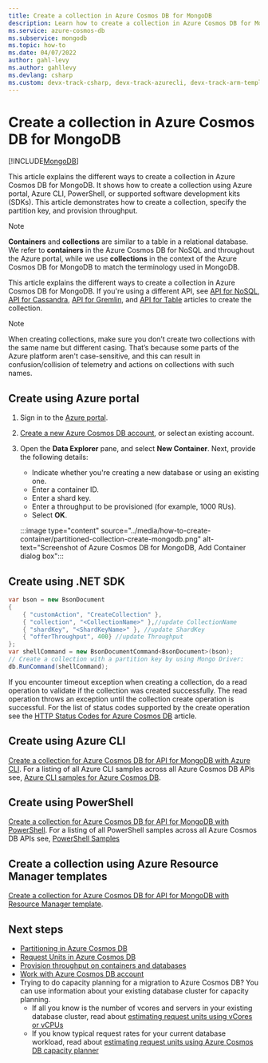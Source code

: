 ```yaml
---
title: Create a collection in Azure Cosmos DB for MongoDB
description: Learn how to create a collection in Azure Cosmos DB for MongoDB by using Azure portal, .NET, Java, Node.js, and other SDKs.
ms.service: azure-cosmos-db
ms.subservice: mongodb
ms.topic: how-to
ms.date: 04/07/2022
author: gahl-levy
ms.author: gahllevy
ms.devlang: csharp
ms.custom: devx-track-csharp, devx-track-azurecli, devx-track-arm-template, devx-track-dotnet, devx-track-extended-java
---
```


# Create a collection in Azure Cosmos DB for MongoDB
[!INCLUDE[MongoDB](~/reusable-content/ce-skilling/azure/includes/cosmos-db/includes/appliesto-mongodb.md)]

This article explains the different ways to create a collection in Azure Cosmos DB for MongoDB. It shows how to create a collection using Azure portal, Azure CLI, PowerShell, or supported software development kits (SDKs). This article demonstrates how to create a collection, specify the partition key, and provision throughput.

>[!NOTE]
> **Containers** and **collections** are similar to a table in a relational database. We refer to **containers** in the Azure Cosmos DB for NoSQL and throughout the Azure portal, while we use **collections** in the context of the Azure Cosmos DB for MongoDB to match the terminology used in MongoDB.

This article explains the different ways to create a collection in Azure Cosmos DB for MongoDB. If you're using a different API, see [API for NoSQL](../how-to-create-container.md), [API for Cassandra](../cassandra/how-to-create-container.md), [API for Gremlin](../gremlin/how-to-create-container.md), and [API for Table](../table/how-to-create-container.md) articles to create the collection.

> [!NOTE]
> When creating collections, make sure you don’t create two collections with the same name but different casing. That’s because some parts of the Azure platform aren't case-sensitive, and this can result in confusion/collision of telemetry and actions on collections with such names.

## <a id="portal-mongodb"></a>Create using Azure portal

1. Sign in to the [Azure portal](https://portal.azure.com/).

1. [Create a new Azure Cosmos DB account](create-mongodb-dotnet.md#create-an-azure-cosmos-db-account), or select an existing account.

1. Open the **Data Explorer** pane, and select **New Container**. Next, provide the following details:

   * Indicate whether you're creating a new database or using an existing one.
   * Enter a container ID.
   * Enter a shard key.
   * Enter a throughput to be provisioned (for example, 1000 RUs).
   * Select **OK**.

    :::image type="content" source="../media/how-to-create-container/partitioned-collection-create-mongodb.png" alt-text="Screenshot of Azure Cosmos DB for MongoDB, Add Container dialog box":::

## <a id="dotnet-mongodb"></a>Create using .NET SDK

```csharp
var bson = new BsonDocument
{
    { "customAction", "CreateCollection" },
    { "collection", "<CollectionName>" },//update CollectionName
    { "shardKey", "<ShardKeyName>" }, //update ShardKey
    { "offerThroughput", 400} //update Throughput
};
var shellCommand = new BsonDocumentCommand<BsonDocument>(bson);
// Create a collection with a partition key by using Mongo Driver:
db.RunCommand(shellCommand);
```

If you encounter timeout exception when creating a collection, do a read operation to validate if the collection was created successfully. The read operation throws an exception until the collection create operation is successful. For the list of status codes supported by the create operation see the [HTTP Status Codes for Azure Cosmos DB](/rest/api/cosmos-db/http-status-codes-for-cosmosdb) article.

## <a id="cli-mongodb"></a>Create using Azure CLI

[Create a collection for Azure Cosmos DB for API for MongoDB with Azure CLI](../scripts/cli/mongodb/create.md). For a listing of all Azure CLI samples across all Azure Cosmos DB APIs see, [Azure CLI samples for Azure Cosmos DB](cli-samples.md).

## Create using PowerShell

[Create a collection for Azure Cosmos DB for API for MongoDB with PowerShell](../scripts/powershell/mongodb/create.md). For a listing of all PowerShell samples across all Azure Cosmos DB APIs see, [PowerShell Samples](powershell-samples.md)

## Create a collection using Azure Resource Manager templates

[Create a collection for Azure Cosmos DB for API for MongoDB with Resource Manager template](../manage-with-templates.md#azure-cosmos-account-with-standard-provisioned-throughput).

## Next steps

* [Partitioning in Azure Cosmos DB](../partitioning-overview.md)
* [Request Units in Azure Cosmos DB](../request-units.md)
* [Provision throughput on containers and databases](../set-throughput.md)
* [Work with Azure Cosmos DB account](../resource-model.md)
* Trying to do capacity planning for a migration to Azure Cosmos DB? You can use information about your existing database cluster for capacity planning.
    * If all you know is the number of vcores and servers in your existing database cluster, read about [estimating request units using vCores or vCPUs](../convert-vcore-to-request-unit.md) 
    * If you know typical request rates for your current database workload, read about [estimating request units using Azure Cosmos DB capacity planner](estimate-ru-capacity-planner.md)
